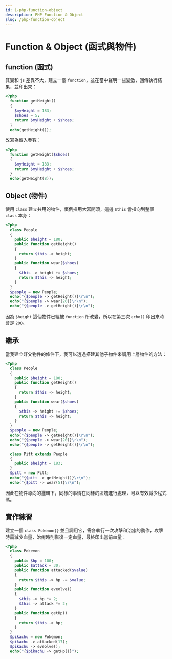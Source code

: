 ```yaml
---
id: 1-php-function-object
description: PHP Function & Object
slug: /php-function-object
---
```


# Function & Object (函式與物件)

## function (函式)

其實和 `js` 差異不大，建立一個 `function`，並在當中聲明一些變數，回傳執行結果，並印出來：

```PHP
<?php
  function getHeight()
  {
    $myHeight = 183;
    $shoes = 5;
    return $myHeight + $shoes;
  }
  echo(getHeight());
```

改寫為傳入參數：

```PHP
<?php
  function getHeight($shoes)
  {
    $myHeight = 183;
    return $myHeight + $shoes;
  }
  echo(getHeight(8));
```

## Object (物件)

使用 `class` 建立共用的物件，慣例採用大寫開頭，這邊 `$this` 會指向到整個 `class` 本身：

```PHP
<?php
  class People
  {
    public $height = 180;
    public function getHeight()
    {
      return $this -> height;
    }
    public function wear($shoes)
    {
      $this -> height += $shoes;
      return $this -> height;
    }
  }
  $people = new People;
  echo("{$people -> getHeight()}\r\n");
  echo("{$people -> wear(20)}\r\n");
  echo("{$people -> getHeight()}\r\n");
```

因為 `$height` 這個物件已經被 `function` 所改變，所以在第三次 `echo()` 印出來時會是 `200`。

## 繼承

當我建立好父物件的條件下，我可以透過搭建其他子物件來調用上層物件的方法：

```PHP
<?php
  class People
  {
    public $height = 180;
    public function getHeight()
    {
      return $this -> height;
    }
    public function wear($shoes)
    {
      $this -> height += $shoes;
      return $this -> height;
    }
  }
  $people = new People;
  echo("{$people -> getHeight()}\r\n");
  echo("{$people -> wear(20)}\r\n");
  echo("{$people -> getHeight()}\r\n");

  class Pitt extends People
  {
    public $height = 183;
  }
  $pitt = new Pitt;
  echo("{$pitt -> getHeight()}\r\n");
  echo("{$pitt -> wear(5)}\r\n");
```

因此在物件導向的邏輯下，同樣的事情在同樣的區塊進行處理，可以有效減少程式碼。

## 實作練習

建立一個 `class Pokemon{}` 並且調用它，需各執行一次攻擊和治癒的動作，攻擊時需減少血量，治癒時則恢復一定血量，最終印出當前血量：

```PHP
<?php
  class Pokemon
  {
    public $hp = 100;
    public $attack = 30;
    public function attacked($value)
    {
      return $this -> hp -= $value;
    }
    public function eveolve()
    {
      $this -> hp *= 2;
      $this -> attack *= 2;
    }
    public function getHp()
    {
      return $this -> hp;
    }
  }
  $pikachu = new Pokemon;
  $pikachu -> attacked(17);
  $pikachu -> eveolve();
  echo("{$pikachu -> getHp()}");
```
